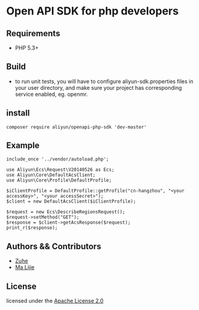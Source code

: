 # Open API SDK for php developers

## Requirements

- PHP 5.3+

## Build

- to run unit tests, you will have to configure aliyun-sdk.properties files in your user directory, and make sure your project has corresponding service enabled, eg. openmr.

## install

```
composer require aliyun/openapi-php-sdk 'dev-master'
```

## Example

	include_once '../vendor/autoload.php';

	use Aliyun\Ecs\Request\V20140526 as Ecs;
	use Aliyun\Core\DefaultAcsClient;
	use Aliyun\Core\Profile\DefaultProfile;

	$iClientProfile = DefaultProfile::getProfile("cn-hangzhou", "<your accessKey>", "<your accessSecret>");
	$client = new DefaultAcsClient($iClientProfile);

	$request = new Ecs\DescribeRegionsRequest();
	$request->setMethod("GET");
	$response = $client->getAcsResponse($request);
	print_r($response);

## Authors && Contributors
- [Zuhe]()
- [Ma Lijie](https://github.com/malijiefoxmail)

## License

licensed under the [Apache License 2.0](https://www.apache.org/licenses/LICENSE-2.0.html)
